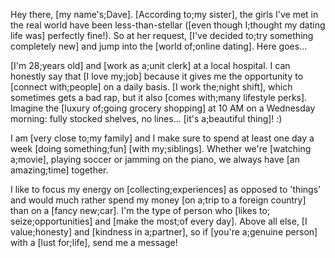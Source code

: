 Hey there, [my name's;Dave]. [According to;my sister], the girls I've met in the real world have been less-than-stellar ([even though I;thought my dating life was] perfectly fine!). So at her request, [I've decided to;try something completely new] and jump into the [world of;online dating]. Here goes...

[I'm 28;years old] and [work as a;unit clerk] at a local hospital. I can honestly say that [I love my;job] because it gives me the opportunity to [connect with;people] on a daily basis. [I work the;night shift], which sometimes gets a bad rap, but it also [comes with;many lifestyle perks]. Imagine the [luxury of;going grocery shopping] at 10 AM on a Wednesday morning: fully stocked shelves, no lines... [it's a;beautiful thing]! :)

I am [very close to;my family] and I make sure to spend at least one day a week [doing something;fun] [with my;siblings]. Whether we're [watching a;movie], playing soccer or jamming on the piano, we always have [an amazing;time] together.

I like to focus my energy on [collecting;experiences] as opposed to 'things' and would much rather spend my money [on a;trip to a foreign country] than on a [fancy new;car]. I'm the type of person who [likes to; seize;opportunities] and [make the most;of every day]. Above all else, [I value;honesty] and [kindness in a;partner], so if [you're a;genuine person] with a [lust for;life], send me a message!

